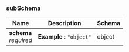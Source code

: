 
<a name="subschema"></a>
### subSchema

|Name|Description|Schema|
|---|---|---|
|**schema**  <br>*required*|**Example** : `"object"`|object|



